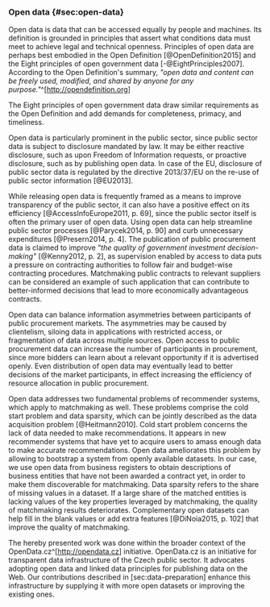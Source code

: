 ### Open data {#sec:open-data}

Open data is data that can be accessed equally by people and machines.
Its definition is grounded in principles that assert what conditions data must meet to achieve legal and technical openness.
Principles of open data are perhaps best embodied in the Open Definition [@OpenDefinition2015] and the Eight principles of open government data [-@EightPrinciples2007]. 
According to the Open Definition's summary, *"open data and content can be freely used, modified, and shared by anyone for any purpose."*^[<http://opendefinition.org>]
<!-- Legal conditions of open data are usually established via a licence or waiver, such as the Open Data Commons Public Domain Dedication and Licence (ODC PDDL).^[<https://opendatacommons.org/licenses/pddl/1.0>] -->
The Eight principles of open government data draw similar requirements as the Open Definition and add demands for completeness, primacy, and timeliness.

Open data is particularly prominent in the public sector, since public sector data is subject to disclosure mandated by law.
It may be either reactive disclosure, such as upon Freedom of Information requests, or proactive disclosure, such as by publishing open data. 
In case of the EU, disclosure of public sector data is regulated by the directive 2013/37/EU on the re-use of public sector information [@EU2013].

While releasing open data is frequently framed as a means to improve transparency of the public sector, it can also have a positive effect on its efficiency [@AccessInfoEurope2011, p. 69], since the public sector itself is often the primary user of open data.
Using open data can help streamline public sector processes [@Parycek2014, p. 90] and curb unnecessary expenditures [@Presern2014, p. 4].
The publication of public procurement data is claimed to improve *"the quality of government investment decision-making"* [@Kenny2012, p. 2], as supervision enabled by access to data puts a pressure on contracting authorities to follow fair and budget-wise contracting procedures.
Matchmaking public contracts to relevant suppliers can be considered an example of such application that can contribute to better-informed decisions that lead to more economically advantageous contracts.

Open data can balance information asymmetries between participants of public procurement markets.
The asymmetries may be caused by clientelism, siloing data in applications with restricted access, or fragmentation of data across multiple sources.
Open access to public procurement data can increase the number of participants in procurement, since more bidders can learn about a relevant opportunity if it is advertised openly. 
Even distribution of open data may eventually lead to better decisions of the market participants, in effect increasing the efficiency of resource allocation in public procurement.

Open data addresses two fundamental problems of recommender systems, which apply to matchmaking as well.
These problems comprise the cold start problem and data sparsity, which can be jointly described as the data acquisition problem [@Heitmann2010].
Cold start problem concerns the lack of data needed to make recommendations.
It appears in new recommender systems that have yet to acquire users to amass enough data to make accurate recommendations.
Open data ameliorates this problem by allowing to bootstrap a system from openly available datasets.
In our case, we use open data from business registers to obtain descriptions of business entities that have not been awarded a contract yet, in order to make them discoverable for matchmaking.
Data sparsity refers to the share of missing values in a dataset. 
If a large share of the matched entities is lacking values of the key properties leveraged by matchmaking, the quality of matchmaking results deteriorates.
Complementary open datasets can help fill in the blank values or add extra features [@DiNoia2015, p. 102] that improve the quality of matchmaking.

The hereby presented work was done within the broader context of the OpenData.cz^[<http://opendata.cz>] initiative.
OpenData.cz is an initiative for transparent data infrastructure of the Czech public sector.
It advocates adopting open data and linked data principles for publishing data on the Web.
Our contributions described in [sec:data-preparation] enhance this infrastructure by supplying it with more open datasets or improving the existing ones.
